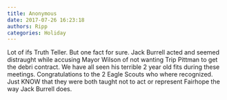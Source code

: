 ```yaml
---
title: Anonymous
date: 2017-07-26 16:23:18
authors: Ripp
categories: Holiday
---
```


 Lot of ifs Truth Teller. But one fact for sure. Jack Burrell acted and seemed distraught while accusing Mayor Wilson of not wanting Trip Pittman to get the debri contract. We have all seen his terrible 2 year old fits during these meetings. Congratulations to the 2 Eagle Scouts who where recognized. Just KNOW that they were both taught not to act or represent Fairhope the way Jack Burrell does.